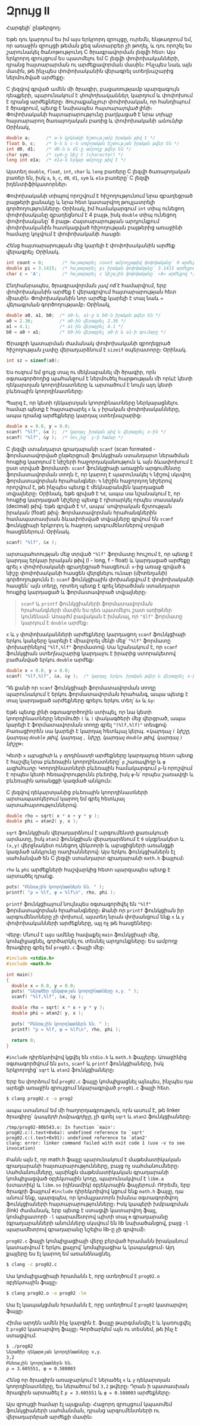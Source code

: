 # Զրույց II

Հարգելի՛ ընթերցող։

Եթե դու կարդում ես իմ այս երկրորդ զրույցը, ուրեմն, ենթադրում եմ, որ առաջին զրույցի թեման քեզ անտարբեր չի թողել, և դու որոշել ես շարունակել ծանոթությունդ C ծրագրավորման լեզվի հետ։ Այս երկրորդ զրույցում ես պատմելու եմ C լեզվի փոփոխականների, դրանց հայտարարման ու արժեքավորման մասին։ Ինչպես նաև այն մասին, թե ինչպես փոփոխականին վերագրել ստեղնաշարից ներմուծված արժեքը։

C լեզվով գրված ամեն մի ծրագիր, բացառությամբ պարզագույն դեպքերի, պարունակում է *փոփոխականներ*, կարդում և փոփոխում է դրանց արժեքները։ Յուրաքանչյուր փոփոխական, որ հանդիպում է ծրագրում, պետք է նախապես *հայտարարված* լինի։ Փոփոխականի հայտարարությունը բաղկացած է նրա *տիպը* հայտարարող ծառայողական բառից և փոփոխականի *անունից*։ Օրինակ,

```c
double a;      /* a-ն կրկնակի ճշտությամբ իրական թիվ է */
float b, c;    /* b-ն և c-ն սովորական ճշտության իրական թվեր են */
int d0, d1;    /* d0-ն և d1-ը ամբողջ թվեր են */
char sym;      /* sym-ը նիշ է (character) */
long int e1a;  /* e1a-ն երկար ամբողջ թիվ է */
```

Այստեղ `double`, `float`, `int`, `char` և `long` բառերը C լեզվի ծառայողական բառեր են, իսկ `a`, `b`, `c`, `d0`, `d1`, `sym` և `e1a` բառերը՝ C լեզվի իդենտիֆիկատորներ։

Փոփոխականի տիպով որոշվում է հիշողությունում նրա զբաղեցրած բայթերի քանակը և նրա հետ կատարվող թույլատրելի գործողությունները։ Օրինակ, իմ համակարգում `int` տիպ ունեցող փոփոխականը զբաղեցնում է 4 բայթ, իսկ `double` տիպ ունեցող փոփոխականը՝ 8 բայթ։ Հայտարարության արդյունքում փոփոխականին հատկացված հիշողության բայթերից առաջինի համարը կոչվում է փոփոխականի *հասցե*։

Հենց հայտարարության մեջ կարելի է փոփոխականին արժեք վերագրել։ Օրինակ․ 

```c
int count = 0;       /* հայտարարել count ամբողջաթիվ փոփոխականը՝ 0 արժեքով */
double pi = 3.1415;  /* հայտարարել pi իրական փոփոխականը՝ 3.1415 արժեքով */
char c = 'A';        /* հայտարարել c նիշային փոփոխականը՝ «A» արժեքով */
```

Ընդհանրապես, ծրագրավորման *լավ ոճ* է համարվում, երբ փոփոխականին արժեք է վերագրվում հայտարարության հետ միասին։ Փոփոխականին նոր արժեք կարելի է տալ նաև `=` *վերագրման* գործողությամբ։ Օրինակ, 

```c
double a0, a1, b0;  /* a0-ն, a1-ը և b0-ն իրական թվեր են */
a0 = 2.36;          /* a0-ին վերագրել 2.36 */
a1 = 4.1;           /* a1-ին վերագրել 4.1 */
b0 = a0 + a1;       /* b0-ին վերագրել a0-ի և a1-ի գումարը */
```

Ծրագրի կատարման ժամանակ փոփոխականի զբողեցրած հիշողության չափը վերադարձնում է `sizeif` օպերատորը։ Օրինակ․

```c
int sz = sizeof(a0);
```


Ես ուզում եմ ցույց տալ ու մեկնաբանել մի ծրագիր, որն օգտագործողից պահանջում է ներմուծել հարթության մի որևէ կետի դեկարտյան կոորդինատները և արտածում է նույն այդ կետի բևեռային կոորդինատները։ 

Պարզ է, որ կետի դեկարտյան կոորդինատները ներկայացնելու համար պետք է հայտարարել `x` և `y` իրական փոփոխականները, ապա դրանց արժեքները կարդալ ստեղնաշարից։

```c
double x = 0.0, y = 0.0;
scanf( "%lf", &x );  /* կարդալ իրական թիվ և վերագրել x-ին */
scanf( "%lf", &y );  /* նույնը՝ y-ի համար */
```

C լեզվի ստանդարտ գրադարանի `scanf` (scan formated - ֆորմատավորված ընթերցում) ֆունկցիան ստանդարտ ներածման հոսքից կարդում է նիշերի հաջորդականություն և այն ձևափոխում է ըստ տրված ֆորմատի։ `scanf` ֆունկցիայի առաջին արգումենտը ֆորմատավորման տողն է, որ կարող է պարունակել `%` նիշով սկսվող ֆորմատավորման հրահանգներ։ `%` նիշին հաջորդող նիշերով որոշվում է, թե ինչպես պետք է մեկնաբանվեն կարդացած տվյալները։ Օրինակ, եթե գրված է `%d`, ապա սա նշանակում է, որ հոսքից կարդացած նիշերը պետք է դիտարկել որպես տասական (decimal) թիվ։ Եթե գրված է `%f`, ապա՝ սովորական ճշտության իրական (float) թիվ։ Ֆորմատավորման հրահանգներին համապատասխան ձևափոխված տվյալները գրվում են `scanf` ֆունկցիայի երկրորդ և հաջորդ արգումենտներով տրված հասցեներում։ Օրինակ.

```c
scanf( "%lf", &x );
```

արտայահտության մեջ տրված `"%lf"` ֆորմատը հուշում է, որ պետք է կարդալ երկար իրական թիվ (l - long, f - float) և կարդացած արժեքը գրել `x` փոփոխականի զբաղեցրած հասցեում։ `x`-ից առաջ գրված `&` նիշը փոփոխականի հասցեն վերցնելու ունար (միտեղանի) գործողությունն է։ `scanf` ֆունկցիային փոխանցվում է փոփոխականի հասցեն՝ այն տեղը, որտեղ պետք է գրել ներածման ստանդարտ հոսքից կարդացած և ֆորմատավորած տվյալները։

> `scanf` և `printf` ֆունկցիաների ֆորմատավորման հրահանգների մասին ես դեռ պատմելու շատ առիթներ կունենամ։ Առայժմ բավական է իմանալ, որ `"$lf"` ֆորմատը կարդում է `double` արժեք։

`x` և `y` փոփոխականների արժեքները կարդացող `scanf` ֆունկցիայի երկու կանչերը կարելի է միավորել մեկի մեջ՝ `"%lf"` ֆորմատը փոխարինելով `"%lf,%lf"` ֆորմատով։ Սա նշանակում է, որ `scanf` ֆունկցիան ստեղնաշարից կարդալու է իրարից ստորակետով բաժանված երկու `double` արժեք։

```c
double x = 0.0, y = 0.0;
scanf( "%lf,%lf", &x, &y );  /* կարդալ երկու իրական թվեր և վերագրել x-ին ու y-ին */
```

Դե քանի որ `scanf` ֆունկցիայի ֆորմատավորման տողը պարունակում է երկու ֆորմատավորման հրահանգ, ապա պետք է տալ կարդացած արժեքները գրելու երկու տեղ՝ `&x` և `&y`։

Եթե պետք լինի օգտագործողին ստիպել, որ նա կետի կոորդինատները ներմուծի `(` և `)` փակագծերի մեջ վերցրած, ապա կարելի է ֆորմատավորման տողը գրել `"(%lf,%lf)"` տեսքով։ Բառացիորեն սա կարելի է կարդալ հետևյալ կերպ. «*կարդալ `(` նիշը, կարդալ `double` թիվ, կարդալ `,` նիշը, կարդալ `double` թիվ, կարդալ `)` նիշը*»։

Կետի `x` *աբսցիսի* և `y` *օրդինատի* արժեքները կարդալուց հետո պետք է հաշվել նրա բևեռային կոորդինատները՝ `ρ` *շառավիղը* և `φ` *ազիմուտը*։ Կոորդինատների բևեռային համակարգում `ρ`-ն որոշվում է որպես կետի հեռավորությունն բևեռից, իսկ `φ`-ն՝ որպես շառավղի և բևեռային առանցքի կազմած անկյուն։

C լեզվով դեկարտյանից բևեռային կոորդինատների արտապատկերում կարող եմ գրել հետևյալ արտահայտություններով։

```c
double rho = sqrt( x * x + y * y );
double phi = atan2( y, x );
```

`sqrt` ֆունկցիան վերադարձնում է արգումենտի քառակուսի արմատը, իսկ `atan2` ֆունկցիան վերադարձնում է `0` սկզբնակետ և `(x,y)` վերջնակետ ունեցող վեկտորի և աբսցիցների առանցքի կազմած անկյունը ռադիաններով։ Այս երկու ֆունկցիաներն էլ սահմանված են C լեզվի ստանդարտ գրադարանի `math.h` ֆայլում։

`rho` և `phi` արժեքների հաշվարկից հետո պարզապես պետք է արտածել դրանք․

```c
puts( "Բևեռային կոորդնատներն են․ " );
printf( "ρ = %lf, φ = %lf\n", rho, phi );
```

`printf` ֆունկցիայում նույնպես օգտագործվել են `"%lf"` ֆորմատավորման հրահանգները։ Քանի որ `printf` ֆունկցիան իր արգումենտները չի փոխում, այստեղ նրան փոխանցում ենք `x` և `y` փոփոխականների արժեքները, այլ ոչ թե հասցեները։

Վերջ։ Մնում է այս ամենը հավաքել `main` ֆունկցիայի մեջ, կոմպիլյացնել, գործարկել ու տեսնել արդյունքները։ Ես ամբողջ ծրագիրը գրել եմ `prog02.c` ֆայլի մեջ։

```c
#include <stdio.h>
#include <math.h>

int main()
{
  double x = 0.0, y = 0.0;
  puts( "Ներածիր դեկարտյան կոորդինատները x,y․ " );
  scanf( "%lf,%lf", &x, &y );

  double rho = sqrt( x * x + y * y );
  double phi = atan2( y, x );

  puts( "Բևեռային կոորդնատներն են․ " );
  printf( "ρ = %lf, φ = %lf\n", rho, phi );

  return 0;
}
```

`#include` դիրեկտիվով կցվել են `stdio.h` և `math.h` ֆայլերը։ Առաջինից օգտագործվում են `puts`, `scanf` և `printf` ֆունկցիաները, իսկ երկրորդից՝ `sqrt` և `atan2` ֆունկցիաները։

Երբ ես փորձում եմ `prog02.c` ֆայլը կոմպիլյացնել այնպես, ինչպես դա արեցի առաջին զրույցում նկարագրված `prog01.c` ֆայլի հետ․

```bash
$ clang prog02.c -o prog2
```

ապա ստանում եմ մի հաղորդագրություն, որն ասում է, թե linker ծրագիրը՝ *կապերի խմբագրիչը*, չի գտել `sqrt` և `atan2` ֆունկցիաները։ 

```
/tmp/prog02-80b543.o: In function `main':
prog02.c:(.text+0x6a): undefined reference to `sqrt'
prog02.c:(.text+0x91): undefined reference to `atan2'
clang: error: linker command failed with exit code 1 (use -v to see invocation)
```

Բանն այն է, որ math.h ֆայլը պարունակում է մաթեմատիկական գրադարանի հայտարարությունները, բայց ոչ սահմանումները։ Սահմանումները, այսինքն մաթեմատիկական գրադարանի կոմպիլյացված օբյեկտային կոդը, պարունակվում է `libm.a` (ստատիկ) և `libm.so` (դինամիկ) օբյեկտային ֆայլերում։  ՈՒրեմն, երբ ծրագրի ֆայլում `#include` դիրեկտիվով կցում ենք `math.h` ֆայլը, դա անում ենք, պարզպես, որ կոմպլյատորն իմանա օգտագործվող ֆունկցիաների հայտարարությունները։ Իսկ կապերի խմբագրման (link) ժամանակ, երբ պետք է ստացվի կատարվող ֆայլ, կոմպիլյատորի `-l` պարամետրով պիտի տալ `m` գրադարանը (գրադարանների անունները սկսվում են lib նախածանցով, բայց `-l` պարամետրով գրադարանը նշելիս lib-ը չի գրվում)։

`prog02.c` ֆայլի կոմպիլյացիայի վերը բերված հրամանն իրականում կատարվում է երկու քայլով՝ կոմպիլյացիա և կապակցում։ Այդ քայլերը ես էլ կարող եմ առանձնացնել․

```bash
$ clang -c prog02.c
```

Սա կոմպիլյացիայի հրամանն է, որը ստեղծում է `prog02.o` օբյեկտային ֆայլը։


```bash
$ clang prog02.o -o prog02 -lm
```

Սա էլ կապակցման հրամանն է, որը ստեղծում է `prog02` կատարվող ֆայլը։

Հիմա արդեն ամեն ինչ կարգին է․ ֆայլը թարգմանվել է և կառուցվել է `prog02` կատարվող ֆայլը։ Գործարկեմ այն ու տեսնեմ, թե ինչ է ստացվում․

```bash
$ ./prog02
Ներածիր դեկարտյան կոորդինատները x,y․ 
3,2
Բևեռային կոորդնատներն են․ 
ρ = 3.605551, φ = 0.588003
```

Հենց որ ծրագիրն առաջարկում է ներածել `x` և `y` դեկարտյան կոորդինատները, ես ներածում եմ `3,2` թվերը։ Դրան ի պատասխան ծրագիրն արտածել է `ρ = 3.605551` և `φ = 0.588003` արժեքները։


Այս զրույցի համար էլ այսքանը։ Հաջորդ զրույցում կպատմեմ ֆունկցիաների սահմանման, դրանց արգումենտների ու վերադարձրած արժեքի մասին։


